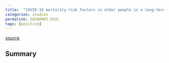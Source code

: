 ```yaml
---
title:  "COVID-19 mortality risk factors in older people in a long-term care center"
categories: studies
permalink: 20200902.html
tags: [positive]
---
```


[source](https://www.researchsquare.com/article/rs-70219/v1)

## Summary

```Male gender, low Barthel index, no pharmacological treatment and lymphocytopenia are independent risk factors for COVID-19 mortality in institutionalized elderly patients in long-term care nursing homes. Treatment with hydroxychloroquine and azithromycin was associated with lower mortality in these patients.
```
